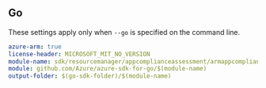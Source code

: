 ## Go

These settings apply only when `--go` is specified on the command line.

```yaml $(go) && $(track2)
azure-arm: true
license-header: MICROSOFT_MIT_NO_VERSION
module-name: sdk/resourcemanager/appcomplianceassessment/armappcomplianceassessment
module: github.com/Azure/azure-sdk-for-go/$(module-name)
output-folder: $(go-sdk-folder)/$(module-name)
```
